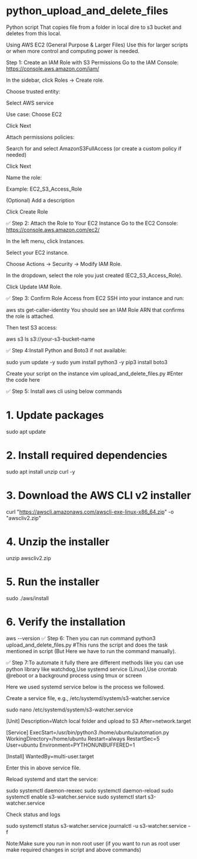 # python_upload_and_delete_files
Python script That copies file from a folder in local dire to s3 bucket and deletes from this local.

Using AWS EC2 (General Purpose & Larger Files)
Use this for larger scripts or when more control and computing power is needed.

 Step 1: Create an IAM Role with S3 Permissions
Go to the IAM Console: https://console.aws.amazon.com/iam/

In the sidebar, click Roles → Create role.

Choose trusted entity:

Select AWS service

Use case: Choose EC2

Click Next

Attach permissions policies:

Search for and select AmazonS3FullAccess (or create a custom policy if needed)

Click Next

Name the role:

Example: EC2_S3_Access_Role

(Optional) Add a description

Click Create Role

✅ Step 2: Attach the Role to Your EC2 Instance
Go to the EC2 Console: https://console.aws.amazon.com/ec2/

In the left menu, click Instances.

Select your EC2 instance.

Choose Actions → Security → Modify IAM Role.

In the dropdown, select the role you just created (EC2_S3_Access_Role).

Click Update IAM Role.

✅ Step 3: Confirm Role Access from EC2
SSH into your instance and run:


aws sts get-caller-identity
You should see an IAM Role ARN that confirms the role is attached.

Then test S3 access:

aws s3 ls s3://your-s3-bucket-name

✅ Step 4:Install Python and Boto3 if not available:

sudo yum update -y
sudo yum install python3 -y
pip3 install boto3

Create your script on the instance 
vim upload_and_delete_files.py    #Enter the code here

✅ Step 5: Install aws cli using below commands
# 1. Update packages
sudo apt update

# 2. Install required dependencies
sudo apt install unzip curl -y

# 3. Download the AWS CLI v2 installer
curl "https://awscli.amazonaws.com/awscli-exe-linux-x86_64.zip" -o "awscliv2.zip"

# 4. Unzip the installer
unzip awscliv2.zip

# 5. Run the installer
sudo ./aws/install

# 6. Verify the installation
aws --version
✅ Step 6:
Then you can run command 
python3 upload_and_delete_files.py #This runs the script and does the task mentioned in script (But Here we have to run the command manually).

✅ Step 7:To automate it fully there are different methods like you can use python library like watchdog,Use systemd service (Linux),Use crontab @reboot or a background process using tmux or screen

Here we used systemd service below is the process we followed.

Create a service file, e.g., /etc/systemd/system/s3-watcher.service

sudo nano /etc/systemd/system/s3-watcher.service

[Unit]
Description=Watch local folder and upload to S3
After=network.target

[Service]
ExecStart=/usr/bin/python3 /home/ubuntu/automation.py
WorkingDirectory=/home/ubuntu
Restart=always
RestartSec=5
User=ubuntu
Environment=PYTHONUNBUFFERED=1

[Install]
WantedBy=multi-user.target

Enter this in above service file.

Reload systemd and start the service:

sudo systemctl daemon-reexec
sudo systemctl daemon-reload
sudo systemctl enable s3-watcher.service
sudo systemctl start s3-watcher.service

Check status and logs

sudo systemctl status s3-watcher.service
journalctl -u s3-watcher.service -f

Note:Make sure you run in non root user (if you want to run as root user make required changes in script and above commands)




